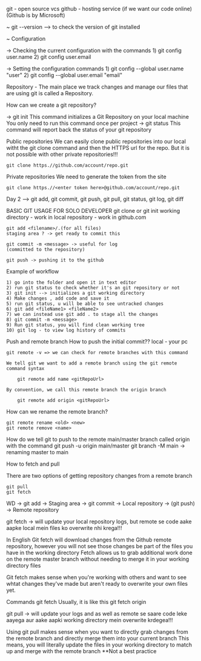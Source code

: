 git - open source vcs
github - hosting service (if we want our code online) (Github is by Microsoft)

~ git --version --> to check the version of git installed

~ Configuration

-> Checking the current configuration with the commands
    1) git config user.name
    2) git config user.email

-> Setting the configuration commands 
    1) git config --global user.name "user"
    2) git config --global user.email "email"


Repository - The main place we track changes and manage our files that are using git is called a Repository.


How can we create a git repository?

-> git init
    This command initializes a Git Repository on your local machine
    You only need to run this command once per project
-> git status
    This command will report back the status of your git repository


Public repositories
    We can easily clone public repositories into our local witht the git clone command and then the HTTPS url for the repo. But it is not possible with other private repositories!!!

    git clone https.//github.com/account/repo.git
Private repositories
    We need to generate the token from the site

    git clone https.//<enter token here>@github.com/account/repo.git


Day 2
 --> git add, git commit, git push, git pull, git status, git log, git diff

BASIC GIT USAGE FOR SOLO DEVELOPER
    git clone or git init
    working directory - work in local
    repository - work in github.com 

    git add <filename>/.(for all files)
    staging area ? -> get ready to commit this 

    git commit -m <message> -> useful for log
    (committed to the repository)

    git push -> pushing it to the github


Example of workflow

    1) go into the folder and open it in text editor
    2) run git status to check whether it's an git repository or not
    3) git init --> initializes a git working directory
    4) Make changes , add code and save it
    5) run git status, u will be able to see untracked changes
    6) git add <fileName1> <fileName2>
    7) we can instead use git add . to stage all the changes
    8) git commit -m <message>
    9) Run git status, you will find clean working tree
    10) git log - to view log history of commits


Push and remote branch
How to push the initial commit??
    local - your pc

    git remote -v => we can check for remote branches with this command

    We tell git we want to add a remote branch using the git remote command syntax

        git remote add name <gitRepoUrl>

    By convention, we call this remote branch the origin branch

        git remote add origin <gitRepoUrl>

How can we rename the remote branch?

    git remote rename <old> <new>
    git remote remove <name>

How do we tell git to push to the remote
main/master branch called origin with the command
git push -u origin main/master
git branch -M main -> renaming master to main

How to fetch and pull 

There are two options of getting repository changes from a remote branch

    git pull
    git fetch

WD -> git add -> Staging area -> git commit -> Local repository -> (git push) -> Remote repository

git fetch -> will update your local repository logs, but remote se code aake aapke local mein files ko overwrite nhi krega!!!

In English
Git fetch will download changes from the Github remote repository, however you will not see those changes be part of the files you have in the working directory
Fetch allows us to grab additional work done on the remote master branch without needing to merge it in your working directory files

Git fetch makes sense when you're working with others and want to see whtat changes they've made but aren't ready to overwrite your own files yet.

Commands 
    git fetch <remote> <branch>
Usually, it is like this 
    git fetch origin <branch>

git pull -> will update your logs
and as well as remote se saare code leke aayega aur aake aapki working directory mein overwrite krdegea!!!

Using git pull makes sense when you want to directly grab changes from the remote branch and directly merge them into your current branch
This means, you will literally update the files in your working directory to match up and merge with the remote branch
**Not a best practice